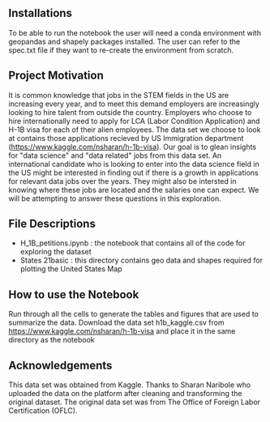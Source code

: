 ## Installations
To be able to run the notebook the user will need a conda environment with geopandas and shapely packages installed. The user can refer to the spec.txt file if they want to re-create the environment from scratch.

## Project Motivation
It is common knowledge that jobs in the STEM fields in the US are increasing every year, and to meet this demand employers are increasingly looking to hire talent from outside the country. Employers who choose to hire internationally need to apply for LCA (Labor Condition Application) and H-1B visa for each of their alien employees. The data set we choose to look at contains those applications recieved by US Immigration department (https://www.kaggle.com/nsharan/h-1b-visa). Our goal is to glean insights for "data science" and "data related" jobs from this data set. An international candidate who is looking to enter into the data science field in the US might be interested in finding out if there is a growth in applications for relevant data jobs over the years. They might also be intersted in knowing where these jobs are located and the salaries one can expect. We will be attempting to answer these questions in this exploration.

## File Descriptions
- H_1B_petitions.ipynb : the notebook that contains all of the code for exploring the dataset
- States 21basic : this directory contains geo data and shapes required for plotting the United States Map

## How to use the Notebook
Run through all the cells to generate the tables and figures that are used to summarize the data. Download the data set h1b_kaggle.csv from https://www.kaggle.com/nsharan/h-1b-visa and place it in the same directory as the notebook

## Acknowledgements
This data set was obtained from Kaggle. Thanks to Sharan Naribole who uploaded the data on the platform after cleaning and transforming the original dataset. The original data set was from The Office of Foreign Labor Certification (OFLC).

